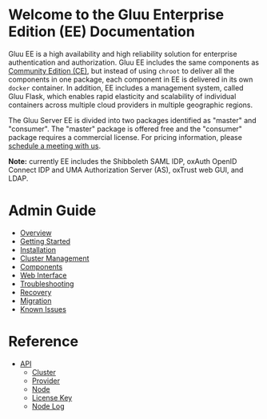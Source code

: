 # Welcome to the Gluu Enterprise Edition (EE) Documentation

Gluu EE is a high availability and high reliability solution for enterprise authentication and authorization. Gluu EE includes the same components as [Community Edition (CE)](http://gluu.org/docs), but instead of using `chroot` to deliver all the components in one package, each component in EE is delivered in its own `docker` container. In addition, EE includes a management system, called Gluu Flask, which enables rapid elasticity and scalability of individual containers across multiple cloud providers in multiple geographic regions.

The Gluu Server EE is divided into two packages identified as "master" and "consumer". The "master" package is offered free and the "consumer" package requires a commercial license. For pricing information, please [schedule a meeting with us](http://gluu.org/booking).

**Note:** currently EE includes the Shibboleth SAML IDP, oxAuth OpenID Connect IDP and UMA Authorization Server (AS), oxTrust web GUI, and LDAP.

# Admin Guide
- [Overview](./admin-guide/overview/index.md)
- [Getting Started](./admin-guide/getting-started/index.md)
- [Installation](./admin-guide/installation/index.md)
- [Cluster Management](./admin-guide/cluster-management/index.md)
- [Components](./admin-guide/components/index.md)
- [Web Interface](./admin-guide/webui/index.md)
- [Troubleshooting](./admin-guide/troubleshooting/index.md)
- [Recovery](./admin-guide/recovery/index.md)
- [Migration](./admin-guide/migration/index.md)
- [Known Issues](./admin-guide/known-issues/index.md)

# Reference
- [API](./reference/api/index.md)
  - [Cluster](./reference/api/cluster.md)
  - [Provider](./reference/api/provider.md)
  - [Node](./reference/api/node.md)
  - [License Key](./reference/api/license_key.md)
  - [Node Log](./reference/api/node_log.md)
